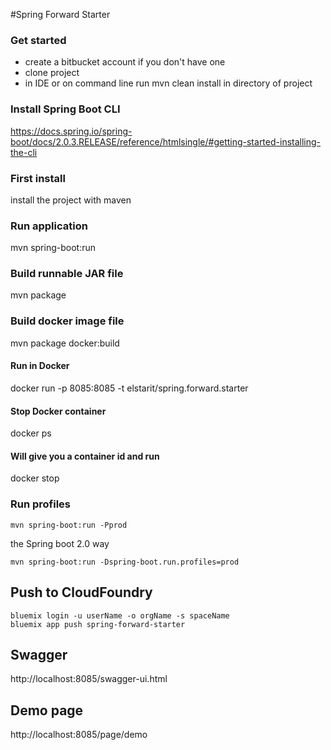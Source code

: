 #Spring Forward Starter

### Get started
- create a bitbucket account if you don't have one
- clone project
- in IDE or on command line run mvn clean install in directory of project

### Install Spring Boot CLI
https://docs.spring.io/spring-boot/docs/2.0.3.RELEASE/reference/htmlsingle/#getting-started-installing-the-cli

### First install
install the project with maven

### Run application
mvn spring-boot:run


### Build runnable JAR file
mvn package

### Build docker image file
mvn package docker:build

#### Run in Docker
docker run -p 8085:8085 -t elstarit/spring.forward.starter

#### Stop Docker container
docker ps

#### Will give you a container id and run

docker stop <containerid>

### Run profiles
```
mvn spring-boot:run -Pprod
```
the Spring boot 2.0 way
```
mvn spring-boot:run -Dspring-boot.run.profiles=prod
```

## Push to CloudFoundry
```
bluemix login -u userName -o orgName -s spaceName
bluemix app push spring-forward-starter
```

## Swagger
http://localhost:8085/swagger-ui.html

## Demo page
http://localhost:8085/page/demo